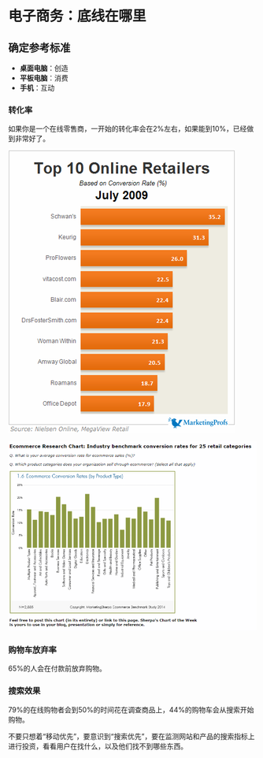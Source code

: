 # 电子商务：底线在哪里

## 确定参考标准

- **桌面电脑**：创造
- **平板电脑**：消费
- **手机**：互动

### 转化率

如果你是一个在线零售商，一开始的转化率会在2%左右，如果能到10%，已经做到非常好了。



![img](assets/nielsen-online-retailers-by-conversion-rate-2009-07.png)

![1563339861776](assets/1563339861776.png)

### 购物车放弃率

65%的人会在付款前放弃购物。

### 搜索效果

79%的在线购物者会到50%的时间花在调查商品上，44%的购物车会从搜索开始购物。

不要只想着“移动优先”，要意识到“搜索优先”，要在监测网站和产品的搜索指标上进行投资，看看用户在找什么，以及他们找不到哪些东西。

